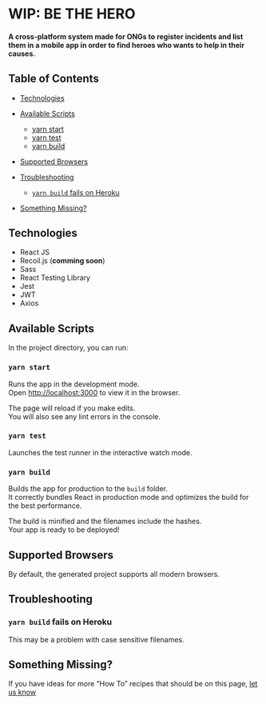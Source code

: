 # WIP: BE THE HERO

#### A cross-platform system made for ONGs to register incidents and list them in a mobile app in order to find heroes who wants to help in their causes.


## Table of Contents
- [Technologies](#technologies)
- [Available Scripts](#available-scripts)
  - [yarn start](#yarn-start)
  - [yarn test](#yarn-test)
  - [yarn build](#yarn-build)
- [Supported Browsers](#supported-browsers)

- [Troubleshooting](#troubleshooting-1)
  - [`yarn build` fails on Heroku](#npm-run-build-fails-on-heroku)
- [Something Missing?](#something-missing)

## Technologies
- React JS
- Recoil.js (**comming soon**)
- Sass
- React Testing Library
- Jest
- JWT
- Axios

## Available Scripts

In the project directory, you can run:

### `yarn start`

Runs the app in the development mode.<br>
Open [http://localhost:3000](http://localhost:3000) to view it in the browser.

The page will reload if you make edits.<br>
You will also see any lint errors in the console.

### `yarn test`

Launches the test runner in the interactive watch mode.<br>

### `yarn build`

Builds the app for production to the `build` folder.<br>
It correctly bundles React in production mode and optimizes the build for the best performance.

The build is minified and the filenames include the hashes.<br>
Your app is ready to be deployed!


## Supported Browsers

By default, the generated project supports all modern browsers.<br>


## Troubleshooting

### `yarn build` fails on Heroku

This may be a problem with case sensitive filenames.

## Something Missing?

If you have ideas for more “How To” recipes that should be on this page, [let us know](https://github.com/renatohlf/address-book-frontend)
